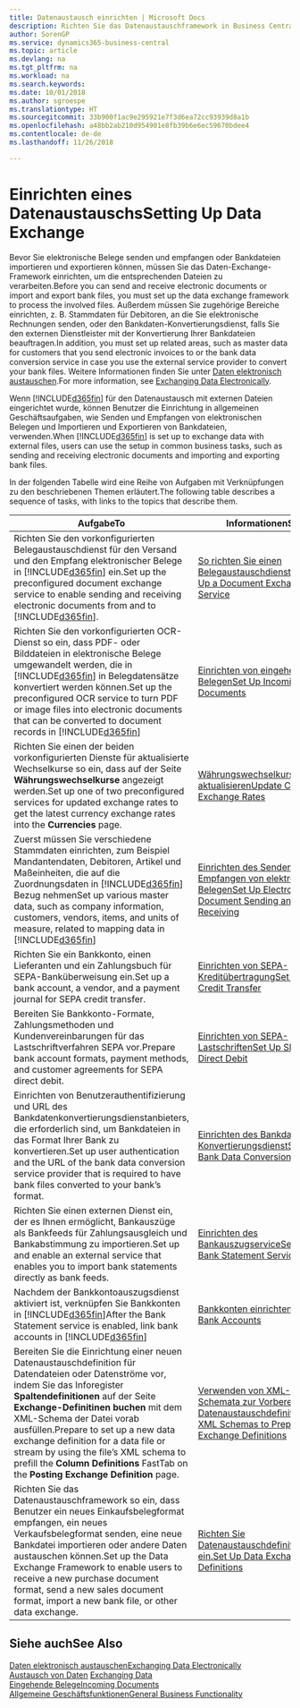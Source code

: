 ```yaml
---
title: Datenaustausch einrichten | Microsoft Docs
description: Richten Sie das Datenaustauschframework in Business Central ein.
author: SorenGP
ms.service: dynamics365-business-central
ms.topic: article
ms.devlang: na
ms.tgt_pltfrm: na
ms.workload: na
ms.search.keywords: 
ms.date: 10/01/2018
ms.author: sgroespe
ms.translationtype: HT
ms.sourcegitcommit: 33b900f1ac9e295921e7f3d6ea72cc93939d8a1b
ms.openlocfilehash: a48bb2ab210d954901e8fb39b6e6ec59670bdee4
ms.contentlocale: de-de
ms.lasthandoff: 11/26/2018

---
```

# <a name="setting-up-data-exchange"></a><span data-ttu-id="e7500-103">Einrichten eines Datenaustauschs</span><span class="sxs-lookup"><span data-stu-id="e7500-103">Setting Up Data Exchange</span></span>
<span data-ttu-id="e7500-104">Bevor Sie elektronische Belege senden und empfangen oder Bankdateien importieren und exportieren können, müssen Sie das Daten-Exchange-Framework einrichten, um die entsprechenden Dateien zu verarbeiten.</span><span class="sxs-lookup"><span data-stu-id="e7500-104">Before you can send and receive electronic documents or import and export bank files, you must set up the data exchange framework to process the involved files.</span></span> <span data-ttu-id="e7500-105">Außerdem müssen Sie zugehörige Bereiche einrichten, z. B. Stammdaten für Debitoren, an die Sie elektronische Rechnungen senden, oder den Bankdaten-Konvertierungsdienst, falls Sie den externen Dienstleister mit der Konvertierung Ihrer Bankdateien beauftragen.</span><span class="sxs-lookup"><span data-stu-id="e7500-105">In addition, you must set up related areas, such as master data for customers that you send electronic invoices to or the bank data conversion service in case you use the external service provider to convert your bank files.</span></span> <span data-ttu-id="e7500-106">Weitere Informationen finden Sie unter [Daten elektronisch austauschen](across-data-exchange.md).</span><span class="sxs-lookup"><span data-stu-id="e7500-106">For more information, see [Exchanging Data Electronically](across-data-exchange.md).</span></span>  

 <span data-ttu-id="e7500-107">Wenn [!INCLUDE[d365fin](includes/d365fin_md.md)] für den Datenaustausch mit externen Dateien eingerichtet wurde, können Benutzer die Einrichtung in allgemeinen Geschäftsaufgaben, wie Senden und Empfangen von elektronischen Belegen und Importieren und Exportieren von Bankdateien, verwenden.</span><span class="sxs-lookup"><span data-stu-id="e7500-107">When [!INCLUDE[d365fin](includes/d365fin_md.md)] is set up to exchange data with external files, users can use the setup in common business tasks, such as sending and receiving electronic documents and importing and exporting bank files.</span></span>  

 <span data-ttu-id="e7500-108">In der folgenden Tabelle wird eine Reihe von Aufgaben mit Verknüpfungen zu den beschriebenen Themen erläutert.</span><span class="sxs-lookup"><span data-stu-id="e7500-108">The following table describes a sequence of tasks, with links to the topics that describe them.</span></span>  

|<span data-ttu-id="e7500-109">**Aufgabe**</span><span class="sxs-lookup"><span data-stu-id="e7500-109">**To**</span></span>|<span data-ttu-id="e7500-110">**Informationen**</span><span class="sxs-lookup"><span data-stu-id="e7500-110">**See**</span></span>|  
|------------|-------------|  
|<span data-ttu-id="e7500-111">Richten Sie den vorkonfigurierten Belegaustauschdienst für den Versand und den Empfang elektronischer Belege in [!INCLUDE[d365fin](includes/d365fin_md.md)] ein.</span><span class="sxs-lookup"><span data-stu-id="e7500-111">Set up the preconfigured document exchange service to enable sending and receiving electronic documents from and to [!INCLUDE[d365fin](includes/d365fin_md.md)].</span></span>|[<span data-ttu-id="e7500-112">So richten Sie einen Belegaustauschdienst ein</span><span class="sxs-lookup"><span data-stu-id="e7500-112">Set Up a Document Exchange Service</span></span>](across-how-to-set-up-a-document-exchange-service.md)|  
|<span data-ttu-id="e7500-113">Richten Sie den vorkonfigurierten OCR-Dienst so ein, dass PDF- oder Bilddateien in elektronische Belege umgewandelt werden, die in [!INCLUDE[d365fin](includes/d365fin_md.md)] in Belegdatensätze konvertiert werden können.</span><span class="sxs-lookup"><span data-stu-id="e7500-113">Set up the preconfigured OCR service to turn PDF or image files into electronic documents that can be converted to document records in [!INCLUDE[d365fin](includes/d365fin_md.md)]</span></span>|[<span data-ttu-id="e7500-114">Einrichten von eingehenden Belegen</span><span class="sxs-lookup"><span data-stu-id="e7500-114">Set Up Incoming Documents</span></span>](across-how-setup-income-documents.md)|  
|<span data-ttu-id="e7500-115">Richten Sie einen der beiden vorkonfigurierten Dienste für aktualisierte Wechselkurse so ein, dass auf der Seite **Währungswechselkurse** angezeigt werden.</span><span class="sxs-lookup"><span data-stu-id="e7500-115">Set up one of two preconfigured services for updated exchange rates to get the latest currency exchange rates into the **Currencies** page.</span></span>|[<span data-ttu-id="e7500-116">Währungswechselkurse aktualisieren</span><span class="sxs-lookup"><span data-stu-id="e7500-116">Update Currency Exchange Rates</span></span>](finance-how-update-currencies.md)|  
|<span data-ttu-id="e7500-117">Zuerst müssen Sie verschiedene Stammdaten einrichten, zum Beispiel Mandantendaten, Debitoren, Artikel und Maßeinheiten, die auf die Zuordnungsdaten in [!INCLUDE[d365fin](includes/d365fin_md.md)] Bezug nehmen</span><span class="sxs-lookup"><span data-stu-id="e7500-117">Set up various master data, such as company information, customers, vendors, items, and units of measure, related to mapping data in [!INCLUDE[d365fin](includes/d365fin_md.md)]</span></span>|[<span data-ttu-id="e7500-118">Einrichten des Senden und Empfangen von elektronischen Belegen</span><span class="sxs-lookup"><span data-stu-id="e7500-118">Set Up Electronic Document Sending and Receiving</span></span>](across-how-to-set-up-electronic-document-sending-and-receiving.md)|  
|<span data-ttu-id="e7500-119">Richten Sie ein Bankkonto, einen Lieferanten und ein Zahlungsbuch für SEPA-Banküberweisung ein.</span><span class="sxs-lookup"><span data-stu-id="e7500-119">Set up a bank account, a vendor, and a payment journal for SEPA credit transfer.</span></span>|[<span data-ttu-id="e7500-120">Einrichten von SEPA-Kreditübertragung</span><span class="sxs-lookup"><span data-stu-id="e7500-120">Set Up SEPA Credit Transfer</span></span>](finance-how-to-set-up-sepa-credit-transfer.md)|  
|<span data-ttu-id="e7500-121">Bereiten Sie Bankkonto-Formate, Zahlungsmethoden und Kundenvereinbarungen für das Lastschriftverfahren SEPA vor.</span><span class="sxs-lookup"><span data-stu-id="e7500-121">Prepare bank account formats, payment methods, and customer agreements for SEPA direct debit.</span></span>|[<span data-ttu-id="e7500-122">Einrichten von SEPA-Lastschriften</span><span class="sxs-lookup"><span data-stu-id="e7500-122">Set Up SEPA Direct Debit</span></span>](finance-how-to-set-up-sepa-direct-debit.md)|  
|<span data-ttu-id="e7500-123">Einrichten von Benutzerauthentifizierung und URL des Bankdatenkonvertierungsdienstanbieters, die erforderlich sind, um Bankdateien in das Format Ihrer Bank zu konvertieren.</span><span class="sxs-lookup"><span data-stu-id="e7500-123">Set up user authentication and the URL of the bank data conversion service provider that is required to have bank files converted to your bank’s format.</span></span>|[<span data-ttu-id="e7500-124">Einrichten des Bankdaten-Konvertierungsdienst</span><span class="sxs-lookup"><span data-stu-id="e7500-124">Set Up the Bank Data Conversion Service</span></span>](bank-how-setup-bank-data-conversion-service.md)|  
|<span data-ttu-id="e7500-125">Richten Sie einen externen Dienst ein, der es Ihnen ermöglicht, Bankauszüge als Bankfeeds für Zahlungsausgleich und Bankabstimmung zu importieren.</span><span class="sxs-lookup"><span data-stu-id="e7500-125">Set up and enable an external service that enables you to import bank statements directly as bank feeds.</span></span>|[<span data-ttu-id="e7500-126">Einrichten des Bankauszugservice</span><span class="sxs-lookup"><span data-stu-id="e7500-126">Set Up the Bank Statement Service</span></span>](bank-how-setup-bank-statement-service.md)|  
|<span data-ttu-id="e7500-127">Nachdem der Bankkontoauszugsdienst aktiviert ist, verknüpfen Sie Bankkonten in [!INCLUDE[d365fin](includes/d365fin_md.md)]</span><span class="sxs-lookup"><span data-stu-id="e7500-127">After the Bank Statement service is enabled, link bank accounts in [!INCLUDE[d365fin](includes/d365fin_md.md)]</span></span>|[<span data-ttu-id="e7500-128">Bankkonten einrichten</span><span class="sxs-lookup"><span data-stu-id="e7500-128">Set Up Bank Accounts</span></span>](bank-how-setup-bank-accounts.md)|  
|<span data-ttu-id="e7500-129">Bereiten Sie die Einrichtung einer neuen Datenaustauschdefinition für Datendateien oder Datenströme vor, indem Sie das Inforegister **Spaltendefinitionen** auf der Seite **Exchange-Definitinen buchen** mit dem XML-Schema der Datei vorab ausfüllen.</span><span class="sxs-lookup"><span data-stu-id="e7500-129">Prepare to set up a new data exchange definition for a data file or stream by using the file’s XML schema to prefill the **Column Definitions** FastTab on the **Posting Exchange Definition** page.</span></span>|[<span data-ttu-id="e7500-130">Verwenden von XML-Schemata zur Vorbereitung der Datenaustauschdefinitionen</span><span class="sxs-lookup"><span data-stu-id="e7500-130">Use XML Schemas to Prepare Data Exchange Definitions</span></span>](across-how-to-use-xml-schemas-to-prepare-data-exchange-definitions.md)|  
|<span data-ttu-id="e7500-131">Richten Sie das Datenaustauschframework so ein, dass Benutzer ein neues Einkaufsbelegformat empfangen, ein neues Verkaufsbelegformat senden, eine neue Bankdatei importieren oder andere Daten austauschen können.</span><span class="sxs-lookup"><span data-stu-id="e7500-131">Set up the Data Exchange Framework to enable users to receive a new purchase document format, send a new sales document format, import a new bank file, or other data exchange.</span></span>|[<span data-ttu-id="e7500-132">Richten Sie Datenaustauschdefinitionen ein.</span><span class="sxs-lookup"><span data-stu-id="e7500-132">Set Up Data Exchange Definitions</span></span>](across-how-to-set-up-data-exchange-definitions.md)|  

## <a name="see-also"></a><span data-ttu-id="e7500-133">Siehe auch</span><span class="sxs-lookup"><span data-stu-id="e7500-133">See Also</span></span>  
[<span data-ttu-id="e7500-134">Daten elektronisch austauschen</span><span class="sxs-lookup"><span data-stu-id="e7500-134">Exchanging Data Electronically</span></span>](across-data-exchange.md)  
<span data-ttu-id="e7500-135">[Austausch von Daten](across-exchange-data.md) </span><span class="sxs-lookup"><span data-stu-id="e7500-135">[Exchanging Data](across-exchange-data.md) </span></span>  
[<span data-ttu-id="e7500-136">Eingehende Belege</span><span class="sxs-lookup"><span data-stu-id="e7500-136">Incoming Documents</span></span>](across-income-documents.md)  
[<span data-ttu-id="e7500-137">Allgemeine Geschäftsfunktionen</span><span class="sxs-lookup"><span data-stu-id="e7500-137">General Business Functionality</span></span>](ui-across-business-areas.md)  

